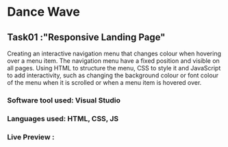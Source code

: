 # Dance Wave 
## Task01 :"Responsive Landing Page"
Creating an interactive navigation menu that changes colour when hovering over a menu item. The navigation menu have a fixed position and visible on all pages. Using HTML to structure the menu, CSS to style it and JavaScript to add interactivity, such as changing the background colour or font colour of the menu when it is scrolled or when a menu item is hovered over.

### Software tool used: Visual Studio
### Languages used: HTML, CSS, JS
### Live Preview :
